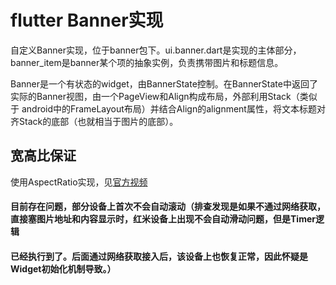 # flutter Banner实现
自定义Banner实现，位于banner包下。ui.banner.dart是实现的主体部分，banner_item是banner某个项的抽象实例，负责携带图片和标题信息。

Banner是一个有状态的widget，由BannerState控制。在BannerState中返回了实际的Banner视图，由一个PageView和Align构成布局，外部利用Stack（类似于
android中的FrameLayout布局）并结合Align的alignment属性，将文本标题对齐Stack的底部（也就相当于图片的底部）。


## 宽高比保证
使用AspectRatio实现，见[官方视频](https://www.youtube.com/watch?v=XcnP3_mO_Ms)

#### 目前存在问题，部分设备上首次不会自动滚动（排查发现是如果不通过网络获取，直接塞图片地址和内容显示时，红米设备上出现不会自动滑动问题，但是Timer逻辑
#### 已经执行到了。后面通过网络获取接入后，该设备上也恢复正常，因此怀疑是Widget初始化机制导致。）